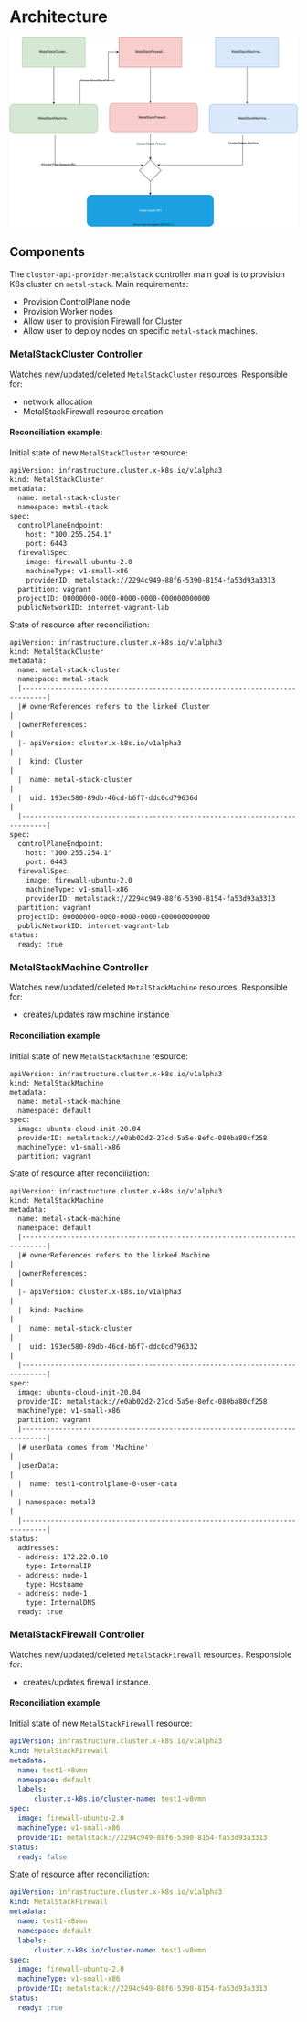 # Architecture

![Architecture diagram](images/metal_stack_arch.drawio.svg)

## Components
The `cluster-api-provider-metalstack` controller main goal is to provision  K8s cluster on `metal-stack`. Main requirements:
- Provision ControlPlane node
- Provision Worker nodes
- Allow user to provision Firewall for Cluster
- Allow user to deploy nodes on specific `metal-stack` machines.

### MetalStackCluster Controller
Watches new/updated/deleted `MetalStackCluster` resources. Responsible for:
- network allocation
- MetalStackFirewall resource creation

#### Reconciliation example:
Initial state of new `MetalStackCluster` resource:
```
apiVersion: infrastructure.cluster.x-k8s.io/v1alpha3
kind: MetalStackCluster
metadata:
  name: metal-stack-cluster
  namespace: metal-stack
spec:
  controlPlaneEndpoint:
    host: "100.255.254.1"
    port: 6443
  firewallSpec:
    image: firewall-ubuntu-2.0
    machineType: v1-small-x86
    providerID: metalstack://2294c949-88f6-5390-8154-fa53d93a3313
  partition: vagrant
  projectID: 00000000-0000-0000-0000-000000000000
  publicNetworkID: internet-vagrant-lab
```

State of resource after reconciliation:
```
apiVersion: infrastructure.cluster.x-k8s.io/v1alpha3
kind: MetalStackCluster
metadata:
  name: metal-stack-cluster
  namespace: metal-stack
  |----------------------------------------------------------------------------|
  |# ownerReferences refers to the linked Cluster                              |
  |ownerReferences:                                                            |
  |- apiVersion: cluster.x-k8s.io/v1alpha3                                     |
  |  kind: Cluster                                                             |
  |  name: metal-stack-cluster                                                 |
  |  uid: 193ec580-89db-46cd-b6f7-ddc0cd79636d                                 |
  |----------------------------------------------------------------------------|
spec:
  controlPlaneEndpoint:
    host: "100.255.254.1"
    port: 6443
  firewallSpec:
    image: firewall-ubuntu-2.0
    machineType: v1-small-x86
    providerID: metalstack://2294c949-88f6-5390-8154-fa53d93a3313
  partition: vagrant
  projectID: 00000000-0000-0000-0000-000000000000
  publicNetworkID: internet-vagrant-lab
status:
  ready: true
```

### MetalStackMachine Controller
Watches new/updated/deleted `MetalStackMachine` resources. Responsible for:
- creates/updates raw machine instance

#### Reconciliation example
Initial state of new `MetalStackMachine` resource:
```
apiVersion: infrastructure.cluster.x-k8s.io/v1alpha3
kind: MetalStackMachine
metadata:
  name: metal-stack-machine
  namespace: default
spec:
  image: ubuntu-cloud-init-20.04
  providerID: metalstack://e0ab02d2-27cd-5a5e-8efc-080ba80cf258
  machineType: v1-small-x86
  partition: vagrant
```

State of resource after reconciliation:
```
apiVersion: infrastructure.cluster.x-k8s.io/v1alpha3
kind: MetalStackMachine
metadata:
  name: metal-stack-machine
  namespace: default
  |----------------------------------------------------------------------------|
  |# ownerReferences refers to the linked Machine                              |
  |ownerReferences:                                                            |
  |- apiVersion: cluster.x-k8s.io/v1alpha3                                     |
  |  kind: Machine                                                             |
  |  name: metal-stack-cluster                                                 |
  |  uid: 193ec580-89db-46cd-b6f7-ddc0cd796332                                 |
  |----------------------------------------------------------------------------|
spec:
  image: ubuntu-cloud-init-20.04
  providerID: metalstack://e0ab02d2-27cd-5a5e-8efc-080ba80cf258
  machineType: v1-small-x86
  partition: vagrant
  |----------------------------------------------------------------------------|
  |# userData comes from 'Machine'                                             |
  |userData:                                                                   |
  |  name: test1-controlplane-0-user-data                                      |
  | namespace: metal3                                                          |
  |----------------------------------------------------------------------------|
status:
  addresses:
  - address: 172.22.0.10
    type: InternalIP
  - address: node-1
    type: Hostname
  - address: node-1
    type: InternalDNS
  ready: true  
```

### MetalStackFirewall Controller
Watches new/updated/deleted `MetalStackFirewall` resources. Responsible for:
- creates/updates firewall instance.

#### Reconciliation example
Initial state of new `MetalStackFirewall` resource:
```yaml
apiVersion: infrastructure.cluster.x-k8s.io/v1alpha3
kind: MetalStackFirewall
metadata:
  name: test1-v8vmn
  namespace: default
  labels: 
      cluster.x-k8s.io/cluster-name: test1-v8vmn
spec:
  image: firewall-ubuntu-2.0
  machineType: v1-small-x86
  providerID: metalstack://2294c949-88f6-5390-8154-fa53d93a3313
status:
  ready: false
```

State of resource after reconciliation:
```yaml
apiVersion: infrastructure.cluster.x-k8s.io/v1alpha3
kind: MetalStackFirewall
metadata:
  name: test1-v8vmn
  namespace: default
  labels: 
      cluster.x-k8s.io/cluster-name: test1-v8vmn
spec:
  image: firewall-ubuntu-2.0
  machineType: v1-small-x86
  providerID: metalstack://2294c949-88f6-5390-8154-fa53d93a3313
status:
  ready: true
```